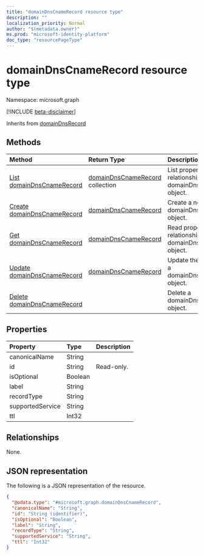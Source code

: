 ```yaml
---
title: "domainDnsCnameRecord resource type"
description: ""
localization_priority: Normal
author: "$(metadata.owner)"
ms.prod: "microsoft-identity-platform"
doc_type: "resourcePageType"
---
```


# domainDnsCnameRecord resource type

Namespace: microsoft.graph

[!INCLUDE [beta-disclaimer](../../includes/beta-disclaimer.md)]

Inherits from [domainDnsRecord](domaindnsrecord.md)

## Methods

| Method                                                               | Return Type                                                | Description                                                         |
| :------------------------------------------------------------------- | :--------------------------------------------------------- | :------------------------------------------------------------------ |
| [List domainDnsCnameRecord](../api/domaindnscnamerecord-list.md)     | [domainDnsCnameRecord](domainDnsCnameRecord.md) collection | List properties and relationships of a domainDnsCnameRecord object. |
| [Create domainDnsCnameRecord](../api/domaindnscnamerecord-create.md) | [domainDnsCnameRecord](domainDnsCnameRecord.md)            | Create a new domainDnsCnameRecord object.                           |
| [Get domainDnsCnameRecord](../api/domaindnscnamerecord-get.md)       | [domainDnsCnameRecord](domainDnsCnameRecord.md)            | Read properties and relationships of a domainDnsCnameRecord object. |
| [Update domainDnsCnameRecord](../api/domaindnscnamerecord-update.md) | [domainDnsCnameRecord](domainDnsCnameRecord.md)            | Update the properties of a domainDnsCnameRecord object.             |
| [Delete domainDnsCnameRecord](../api/domaindnscnamerecord-delete.md) |                                                            | Delete a domainDnsCnameRecord object.                               |

## Properties

| Property         | Type    | Description |
| :--------------- | :------ | :---------- |
| canonicalName    | String  |             |
| id               | String  | Read-only.  |
| isOptional       | Boolean |             |
| label            | String  |             |
| recordType       | String  |             |
| supportedService | String  |             |
| ttl              | Int32   |             |

## Relationships

None.

## JSON representation

The following is a JSON representation of the resource.

<!-- {
  "blockType": "resource",
  "keyProperty": "id",
  "@odata.type": "microsoft.graph.domainDnsCnameRecord",
  "baseType": "microsoft.graph.domainDnsRecord",
  "openType": False
}
-->

```json
{
  "@odata.type": "#microsoft.graph.domainDnsCnameRecord",
  "canonicalName": "String",
  "id": "String (identifier)",
  "isOptional": "Boolean",
  "label": "String",
  "recordType": "String",
  "supportedService": "String",
  "ttl": "Int32"
}
```
